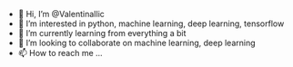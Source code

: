 - 👋 Hi, I’m @ValentinaIlic
- 👀 I’m interested in python, machine learning, deep learning, tensorflow
- 🌱 I’m currently learning from everything a bit
- 💞️ I’m looking to collaborate on machine learning, deep learning
- 📫 How to reach me ...

<!---
ValentinaIlic/ValentinaIlic is a ✨ special ✨ repository because its `README.md` (this file) appears on your GitHub profile.
You can click the Preview link to take a look at your changes.
--->
